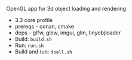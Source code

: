 OpenGL app for 3d object loading and rendering
* 3.3 core profile
* prereqs - conan, cmake
* deps - glfw, glew, imgui, glm, tinyobjloader
* Build: `build.sh`
* Run: `run.sh`
* Build and run: `doall.sh`
